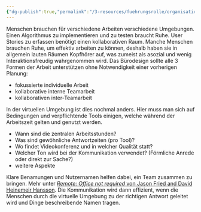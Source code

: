 ```yaml
---
{"dg-publish":true,"permalink":"/3-resources/fuehrungsrolle/organisationsstruktur/team-topologies/environment-and-workspace/","created":"2024-06-23T19:46:00.540+02:00","updated":"2024-04-28T16:53:12.277+02:00"}
---
```



Menschen brauchen für verschiedene Arbeiten verschiedene Umgebungen. Einen Algorithmus zu implementieren und zu testen braucht Ruhe. User Stories zu erfassen benötigt einen kollaborativen Raum. Manche Menschen brauchen Ruhe, um effektiv arbeiten zu können, deshalb haben sie in allgemein lauten Räumen Kopfhörer auf, was zumeist als asozial und wenig Interaktionsfreudig wahrgenommen wird.
Das Bürodesign sollte alle 3 Formen der Arbeit unterstützen ohne Notwendigkeit einer vorherigen Planung:
- fokussierte individuelle Arbeit
- kollaborative interne Teamarbeit
- kollaborativen inter-Teamarbeit

In der virtuellen Umgebung ist dies nochmal anders. Hier muss man sich auf Bedingungen und verpflichtende Tools einigen, welche während der Arbeitszeit gelten und genutzt werden.
- Wann sind die zentralen Arbeitsstunden?
- Was sind gewöhnliche Antwortzeiten (pro Tool)?
- Wo findet Videokonferenz und in welcher Qualität statt?
- Welcher Ton wird bei der Kommunikation verwendet? (Förmliche Anrede oder direkt zur Sache?)
- weitere Aspekte

Klare Benamungen und Nutzernamen helfen dabei, ein Team zusammen zu bringen. Mehr unter [*Remote: Office not required* von Jason Fried and David Heinemeir Hansson](https://www.amazon.de/Remote-Required-David-Heinemeier-Hansson/dp/0091954673/ref=sr_1_1?__mk_de_DE=%C3%85M%C3%85%C5%BD%C3%95%C3%91&dib=eyJ2IjoiMSJ9.cUUIHjSs7xutNO4NarzBdfZJEAMuJVCAT72CT26MgBsxJYjlRmSGs8pcMVzB6Ns-T14CvbajEkf0qC79OBMHyZCUsI2czgusqZOoj5x18pT_su_IizTq0NXAbNadDicsOT_ibm2Ta5cCQaJPAQJ6266qhx7OQco-TLzHUXffLKlaf-Cf8J5S-pcPSUMd1dBGcgYHn6VlKImTBU6vy9IOUk6nTSlE7v_wgrhUFcg_G18.xL90DEZ48A5zFvtOr0_5mi5KycFXs9XOg0jmOw7TJ-k&dib_tag=se&keywords=Remote%3A+Office+not+required*+von+Jason+Fried+and+David+Heinemeir+Hansson&qid=1713705263&sr=8-1). Die Kommunikation wird dann effizient, wenn die Menschen durch die virtuelle Umgebung zu der richtigen Antwort geleitet wird und Dinge beschreibende Namen tragen.
